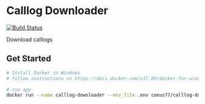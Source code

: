 # Calllog Downloader

[![Build Status](https://travis-ci.com/PXMYH/calllog-downloader.svg?branch=master)](https://travis-ci.com/PXMYH/calllog-downloader)

Download calllogs

## Get Started

```bash
# Install Docker in Windows
# follow instructions on https://docs.docker.com/v17.09/docker-for-windows/install/

# run app
docker run --name calllog-downloader --env_file .env coeus77/calllog-downloader
```
